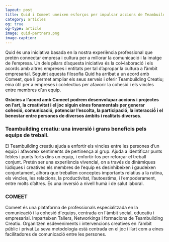 ```yaml
---
layout: post
title: Quid i Comeet uneixen esforços per impulsar accions de Teambuilding centrades en l’art i la creativitat per a empreses i entitats. 
category: articles 
og: true
og-type: article
image: quid-partners.png
image-caption: 
---
```


Quid és una iniciativa basada en la nostra experiència professional que pretén connectar empresa i cultura per a millorar la comunicació i la imatge de l’empresa. Un dels pilars d’aquesta iniciativa és la col•laboració i els acords amb altres empreses i entitats per  tal d’apropar la cultura a l’àmbit empresarial. Seguint aquesta filosofia Quid ha arribat  a un acord amb Comeet, que li permet ampliar els seus serveis i oferir Teambuilding Creatiu; eina útil per a empreses i col•lectius per afavorir la cohesió i els vincles entre membres d’un equip.

**Gràcies a l’acord amb Comeet podrem desenvolupar accions i projectes  on l’art, la creativitat i el joc siguin eines fonamentals per generar cohesió, comunicació, potenciar l’escolta, la participació́, la interacció́ i el benestar entre persones de diversos àmbits i realitats diverses**. 


### Teambuilding creatiu: una inversió i grans beneficis pels equips de treball. 


El Teambuilding creatiu ajuda a enfortir els vincles entre les persones d’un equip i afavoreix sentiments de pertinença al grup.  Ajuda a identificar punts febles i punts forts dins un equip, i enfortir-los per reforçar el treball conjunt. 
Pretén ser una experiència vivencial, on a través de dinàmiques lúdiques i creatives els membres de l’equip es desinhibeixen i gaudeixen conjuntament, alhora que treballen conceptes importants relatius a la rutina, els vincles, les relacions, la productivitat, l’autoestima, i l’empoderament, entre molts d’altres. És una inversió a nivell humà i de salut laboral.

### COMEET

Comeet és una plataforma de professionals especialitzada en la comunicació i la cohesió d'equips, centrada en l'àmbit social, educatiu i empresarial. Imparteixen Tallers, Networkings i formacions de Teambuilding Creatiu. Organitzen esdeveniments i intervencions creatives en l'àmbit públic i privat.La seva metodologia està centrada en el joc i l’art com a eines facilitadores de comunicació entre les persones.

